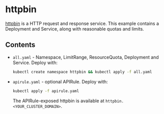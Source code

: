 # httpbin

[httpbin](https://httpbin.org/) is a HTTP request and response service. This example contains a Deployment and Service, along with reasonable quotas and limits.

## Contents

- `all.yaml` - Namespace, LimitRange, ResourceQuota, Deployment and Service. Deploy with:

  ```bash
  kubectl create namespace httpbin && kubectl apply -f all.yaml
  ```

- `apirule.yaml` - optional APIRule. Deploy with:

  ```bash
  kubectl apply -f apirule.yaml
  ```

  The APIRule-exposed httpbin is available at `httpbin.<YOUR_CLUSTER_DOMAIN>`.
